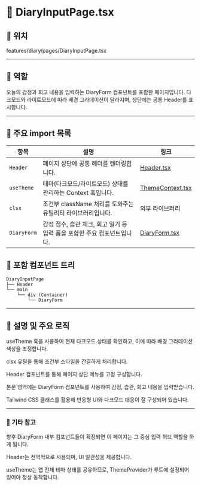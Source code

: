 # 📄 DiaryInputPage.tsx
## 📁 위치
features/diary/pages/DiaryInputPage.tsx

---

## 🧭 역할
오늘의 감정과 회고 내용을 입력하는 DiaryForm 컴포넌트를 포함한 페이지입니다. 다크모드와 라이트모드에 따라 배경 그라데이션이 달라지며, 상단에는 공통 Header를 표시합니다.

---

## 🔗 주요 import 목록
| 항목          | 설명                                          | 링크                                                           |
| ----------- | ------------------------------------------- | ------------------------------------------------------------ |
| `Header`    | 페이지 상단에 공통 헤더를 렌더링합니다.                      | [Header.tsx](../../layout/components/Header.tsx.md)          |
| `useTheme`  | 테마(다크모드/라이트모드) 상태를 관리하는 Context 훅입니다.       | [ThemeContext.tsx](../../system/context/ThemeContext.tsx.md) |
| `clsx`      | 조건부 className 처리를 도와주는 유틸리티 라이브러리입니다.       | 외부 라이브러리                                                     |
| `DiaryForm` | 감정 점수, 습관 체크, 회고 일기 등 입력 폼을 포함한 주요 컴포넌트입니다. | [DiaryForm.tsx](../components/DiaryForm.tsx.md)              |


## 🧩 포함 컴포넌트 트리
```text
DiaryInputPage
├── Header
└── main
    └── div (Container)
        └── DiaryForm
```

---

## 📝 설명 및 주요 로직
useTheme 훅을 사용하여 현재 다크모드 상태를 확인하고, 이에 따라 배경 그라데이션 색상을 조정합니다.

clsx 유틸을 통해 조건부 스타일을 간결하게 처리합니다.

Header 컴포넌트를 통해 페이지 상단 메뉴를 고정 구성합니다.

본문 영역에는 DiaryForm 컴포넌트를 사용하여 감정, 습관, 회고 내용을 입력받습니다.

Tailwind CSS 클래스를 활용해 반응형 UI와 다크모드 대응이 잘 구성되어 있습니다.

---

### 📌 기타 참고
향후 DiaryForm 내부 컴포넌트들이 확장되면 이 페이지는 그 중심 입력 허브 역할을 하게 됩니다.

Header는 전역적으로 사용되며, UI 일관성을 제공합니다.

useTheme는 앱 전체 테마 상태를 공유하므로, ThemeProvider가 루트에 설정되어 있어야 정상 동작합니다.